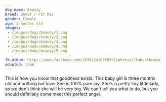 ```yaml
---
dog-name: Beauty
breed: Boxer / Pit Mix
gender: Female
age: 3 months old
images:
 - /images/dogs/beauty/1.png
 - /images/dogs/beauty/2.png
 - /images/dogs/beauty/3.png
 - /images/dogs/beauty/4.png
 - /images/dogs/beauty/5.png

fb-album: https://www.facebook.com/263518410359592/photos/?tab=album&album_id=1314138331964256
adopted: true
---
```

This is how you know that goodness exists. This baby girl is three months old and nothing but love. She is 100% pure joy. She's a pretty tiny little lady, so we don't think she will be very big. We can't tell you what to do, but you should definitely come meet this perfect angel.
